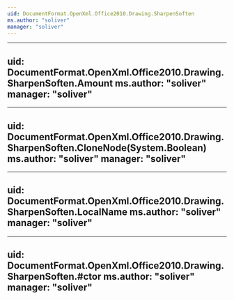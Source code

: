 ```yaml
---
uid: DocumentFormat.OpenXml.Office2010.Drawing.SharpenSoften
ms.author: "soliver"
manager: "soliver"
---
```


---
uid: DocumentFormat.OpenXml.Office2010.Drawing.SharpenSoften.Amount
ms.author: "soliver"
manager: "soliver"
---

---
uid: DocumentFormat.OpenXml.Office2010.Drawing.SharpenSoften.CloneNode(System.Boolean)
ms.author: "soliver"
manager: "soliver"
---

---
uid: DocumentFormat.OpenXml.Office2010.Drawing.SharpenSoften.LocalName
ms.author: "soliver"
manager: "soliver"
---

---
uid: DocumentFormat.OpenXml.Office2010.Drawing.SharpenSoften.#ctor
ms.author: "soliver"
manager: "soliver"
---
